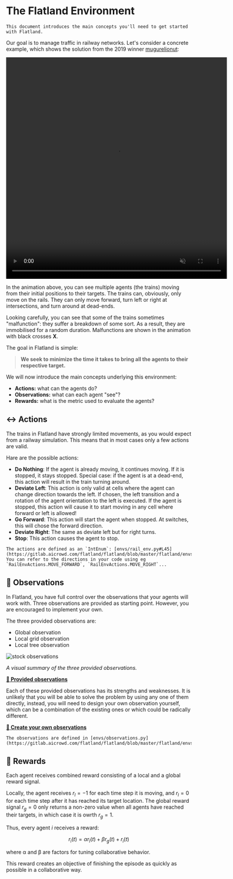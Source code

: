 The Flatland Environment
===

```{admonition} TL;DR
This document introduces the main concepts you'll need to get started with Flatland.
```

Our goal is to manage traffic in railway networks. Let's consider a concrete example, which shows the solution from the 2019 winner [mugurelionut](https://www.aicrowd.com/participants/mugurelionut):

<video controls="controls" muted="muted" autoplay="autoplay" loop="loop" class="media" width="600" height="600" src="https://aicrowd-production.s3.eu-central-1.amazonaws.com/misc/flatland-rl-Media/e2fbaf24-53de-4802-9995-3985dec3c971.mp4"></video>

In the animation above, you can see multiple agents (the trains) moving from their initial positions to their targets. The trains can, obviously, only move on the rails. They can only move forward, turn left or right at intersections, and turn around at dead-ends.

Looking carefully, you can see that some of the trains sometimes "malfunction": they suffer a breakdown of some sort. As a result, they are immobilised for a random duration. Malfunctions are shown in the animation with black crosses **X**.

The goal in Flatland is simple:

> **We seek to minimize the time it takes to bring all the agents to their respective target.** 

We will now introduce the main concepts underlying this environment:

- **Actions:** what can the agents do?
- **Observations:** what can each agent "see"?
- **Rewards:** what is the metric used to evaluate the agents?

↔️ Actions
---

The trains in Flatland have strongly limited movements, as you would expect from a railway simulation. This means that in most cases only a few actions are valid.

Hare are the possible actions:
- **Do Nothing**:  If the agent is already moving, it continues moving. If it is stopped, it stays stopped. Special case: if the agent is at a dead-end, this action will result in the train turning around.
- **Deviate Left**: This action is only valid at cells where the agent can change direction towards the left. If chosen, the left transition and a rotation of the agent orientation to the left is executed. If the agent is stopped, this action will cause it to start moving in any cell where forward or left is allowed!
- **Go Forward**: This action will start the agent when stopped. At switches, this will chose the forward direction.
- **Deviate Right**: The same as deviate left but for right turns.
- **Stop**: This action causes the agent to stop.

```{admonition} Code reference
The actions are defined as an `IntEnum`: [envs/rail_env.py#L45](https://gitlab.aicrowd.com/flatland/flatland/blob/master/flatland/envs/rail_env.py#L45)
You can refer to the directions in your code using eg `RailEnvActions.MOVE_FORWARD`, `RailEnvActions.MOVE_RIGHT`...
```

👀 Observations
---

In Flatland, you have full control over the observations that your agents will work with. Three observations are provided as starting point. However, you are encouraged to implement your own.

The three provided observations are:
- Global observation
- Local grid observation
- Local tree observation

![stock observations](https://i.imgur.com/oo8EIYv.png)

*A visual summary of the three provided observations.*

**[🔗 Provided observations](env/observations)**

Each of these provided observations has its strengths and weaknesses. It is unlikely that you will be able to solve the problem by using any one of them directly, instead, you will need to design your own observation yourself, which can be a combination of the existing ones or which could be radically different.

**[🔗 Create your own observations](env/observations)**

```{admonition} Code reference
The observations are defined in [envs/observations.py](https://gitlab.aicrowd.com/flatland/flatland/blob/master/flatland/envs/observations.py)
```

🌟 Rewards
---

Each agent receives combined reward consisting of a local and a global reward signal. 

Locally, the agent receives $r_l = −1$ for each time step it is moving, and $r_l = 0$ for each time step after it has reached its target location. The global reward signal $r_g = 0$ only returns a non-zero value when all agents have reached their targets, in which case it is owrth $r_g = 1$. 

Thus, every agent $i$ receives a reward:

$$r_i(t) = α r_l(t) + β r_g(t) + r_i(t)$$

where α and β are factors for tuning collaborative behavior. 

This reward creates an objective of finishing the episode as quickly as possible in a collaborative way. 